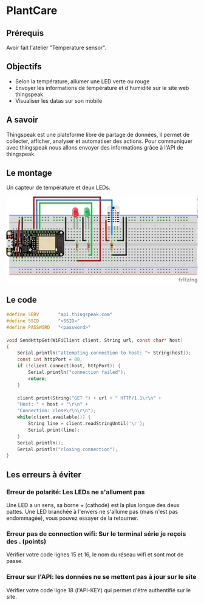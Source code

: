 PlantCare
==============

Prérequis
---------

Avoir fait l'atelier "Temperature sensor".

Objectifs
---------

- Selon la température, allumer une LED verte ou rouge
- Envoyer les informations de température et d'humidité sur le site web thingspeak
- Visualiser les datas sur son mobile

A savoir
--------

Thingspeak est une plateforme libre de partage de données, il permet de collecter, afficher, analyser et automatiser des actions.
Pour communiquer avec thingspeak nous allons envoyer des informations grâce à l'API de thingspeak.

Le montage
----------

Un capteur de température et deux LEDs.

![Circuit](Circuit.png)

Le code
-------

```C
#define SERV       "api.thingspeak.com"
#define SSID       "<SSID>"
#define PASSWORD   "<password>"

void SendHttpGet(WiFiClient client, String url, const char* host)
{
	Serial.println("attempting connection to host: "+ String(host));
	const int httpPort = 80;
	if (!client.connect(host, httpPort)) {
		Serial.println("connection failed");
		return;
	}
		
	client.print(String("GET ") + url + " HTTP/1.1\r\n" +
	"Host: " + host + "\r\n" +
	"Connection: close\r\n\r\n");
	while(client.available()) {
		String line = client.readStringUntil('\r');
		Serial.print(line);
	}
	Serial.println();
	Serial.println("closing connection");
}
```

Les erreurs à éviter
--------------------

### Erreur de polarité: Les LEDs ne s'allument pas
Une LED a un sens, sa borne + (cathode) est la plus longue des deux pattes.
Une LED branchée à l'envers ne s'allume pas (mais n'est pas endommagée), vous pouvez essayer de la retourner.

### Erreur pas de connection wifi: Sur le terminal série je reçois des . (points)
Vérifier votre code lignes 15 et 16, le nom du réseau wifi et sont mot de passe.


### Erreur sur l'API: les données ne se mettent pas à jour sur le site
Vérifier votre code ligne 18 (l'API-KEY) qui permet d'être authentifié sur le site.

